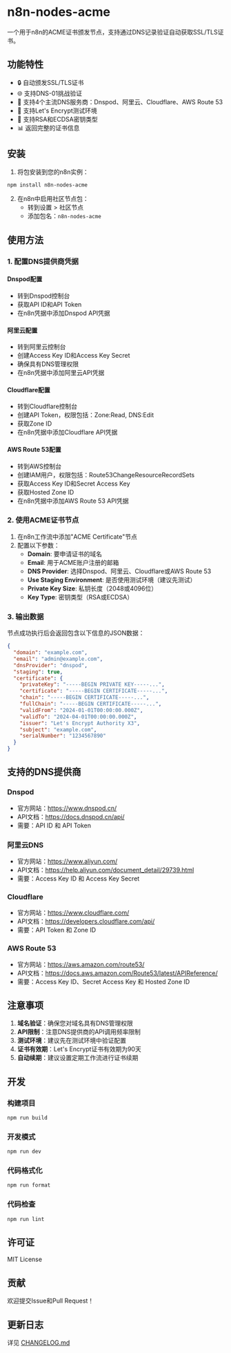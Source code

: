# n8n-nodes-acme

一个用于n8n的ACME证书颁发节点，支持通过DNS记录验证自动获取SSL/TLS证书。

## 功能特性

- 🔒 自动颁发SSL/TLS证书
- 🌐 支持DNS-01挑战验证
- 🏢 支持4个主流DNS服务商：Dnspod、阿里云、Cloudflare、AWS Route 53
- 🧪 支持Let's Encrypt测试环境
- 🔑 支持RSA和ECDSA密钥类型
- 📊 返回完整的证书信息

## 安装

1. 将包安装到您的n8n实例：
```bash
npm install n8n-nodes-acme
```

2. 在n8n中启用社区节点包：
   - 转到设置 > 社区节点
   - 添加包名：`n8n-nodes-acme`

## 使用方法

### 1. 配置DNS提供商凭据

#### Dnspod配置
- 转到Dnspod控制台
- 获取API ID和API Token
- 在n8n凭据中添加Dnspod API凭据

#### 阿里云配置
- 转到阿里云控制台
- 创建Access Key ID和Access Key Secret
- 确保具有DNS管理权限
- 在n8n凭据中添加阿里云API凭据

#### Cloudflare配置
- 转到Cloudflare控制台
- 创建API Token，权限包括：Zone:Read, DNS:Edit
- 获取Zone ID
- 在n8n凭据中添加Cloudflare API凭据

#### AWS Route 53配置
- 转到AWS控制台
- 创建IAM用户，权限包括：Route53ChangeResourceRecordSets
- 获取Access Key ID和Secret Access Key
- 获取Hosted Zone ID
- 在n8n凭据中添加AWS Route 53 API凭据

### 2. 使用ACME证书节点

1. 在n8n工作流中添加"ACME Certificate"节点
2. 配置以下参数：
   - **Domain**: 要申请证书的域名
   - **Email**: 用于ACME账户注册的邮箱
   - **DNS Provider**: 选择Dnspod、阿里云、Cloudflare或AWS Route 53
   - **Use Staging Environment**: 是否使用测试环境（建议先测试）
   - **Private Key Size**: 私钥长度（2048或4096位）
   - **Key Type**: 密钥类型（RSA或ECDSA）

### 3. 输出数据

节点成功执行后会返回包含以下信息的JSON数据：

```json
{
  "domain": "example.com",
  "email": "admin@example.com",
  "dnsProvider": "dnspod",
  "staging": true,
  "certificate": {
    "privateKey": "-----BEGIN PRIVATE KEY-----...",
    "certificate": "-----BEGIN CERTIFICATE-----...",
    "chain": "-----BEGIN CERTIFICATE-----...",
    "fullChain": "-----BEGIN CERTIFICATE-----...",
    "validFrom": "2024-01-01T00:00:00.000Z",
    "validTo": "2024-04-01T00:00:00.000Z",
    "issuer": "Let's Encrypt Authority X3",
    "subject": "example.com",
    "serialNumber": "1234567890"
  }
}
```

## 支持的DNS提供商

### Dnspod
- 官方网站：https://www.dnspod.cn/
- API文档：https://docs.dnspod.cn/api/
- 需要：API ID 和 API Token

### 阿里云DNS
- 官方网站：https://www.aliyun.com/
- API文档：https://help.aliyun.com/document_detail/29739.html
- 需要：Access Key ID 和 Access Key Secret

### Cloudflare
- 官方网站：https://www.cloudflare.com/
- API文档：https://developers.cloudflare.com/api/
- 需要：API Token 和 Zone ID

### AWS Route 53
- 官方网站：https://aws.amazon.com/route53/
- API文档：https://docs.aws.amazon.com/Route53/latest/APIReference/
- 需要：Access Key ID、Secret Access Key 和 Hosted Zone ID

## 注意事项

1. **域名验证**：确保您对域名具有DNS管理权限
2. **API限制**：注意DNS提供商的API调用频率限制
3. **测试环境**：建议先在测试环境中验证配置
4. **证书有效期**：Let's Encrypt证书有效期为90天
5. **自动续期**：建议设置定期工作流进行证书续期

## 开发

### 构建项目
```bash
npm run build
```

### 开发模式
```bash
npm run dev
```

### 代码格式化
```bash
npm run format
```

### 代码检查
```bash
npm run lint
```

## 许可证

MIT License

## 贡献

欢迎提交Issue和Pull Request！

## 更新日志

详见 [CHANGELOG.md](./CHANGELOG.md)
